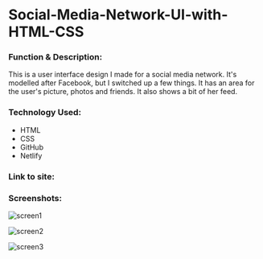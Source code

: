 # Social-Media-Network-UI-with-HTML-CSS

<h3>Function & Description:</h3>
This is a user interface design I made for a social media network. It's modelled after Facebook, but I switched up a few things. It has an area for the user's picture, photos and friends. It also shows a bit of her feed.


<h3>Technology Used:</h3>

- HTML
- CSS
- GitHub 
- Netlify

<h3>Link to site:</h3>

<h3>Screenshots:</h3>

![screen1](https://user-images.githubusercontent.com/40691059/79600016-5f687e00-80de-11ea-8418-6b70dde3af7b.PNG)

![screen2](https://user-images.githubusercontent.com/40691059/79600040-67282280-80de-11ea-9181-f7e84bc8d48e.PNG)

![screen3](https://user-images.githubusercontent.com/40691059/79600052-714a2100-80de-11ea-8cf6-934707651d73.PNG)



